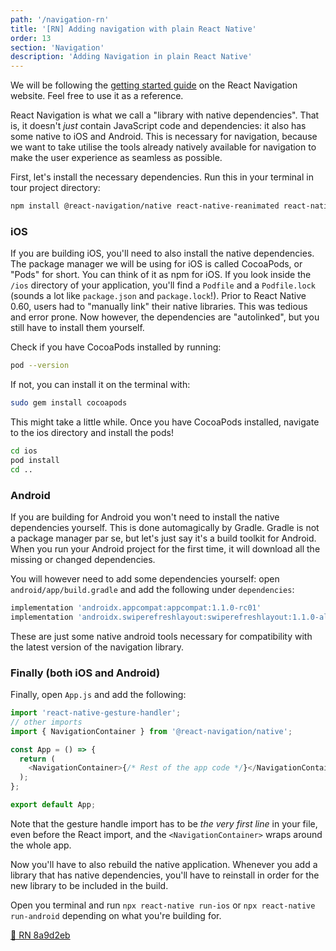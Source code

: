 ```yaml
---
path: '/navigation-rn'
title: '[RN] Adding navigation with plain React Native'
order: 13
section: 'Navigation'
description: 'Adding Navigation in plain React Native'
---
```


We will be following the [getting started guide](https://reactnavigation.org/docs/getting-started) on the React Navigation website. Feel free to use it as a reference.

React Navigation is what we call a "library with native dependencies". That is, it doesn't _just_ contain JavaScript code and dependencies: it also has some native to iOS and Android. This is necessary for navigation, because we want to take utilise the tools already natively available for navigation to make the user experience as seamless as possible.

First, let's install the necessary dependencies. Run this in your terminal in tour project directory:

```sh
npm install @react-navigation/native react-native-reanimated react-native-gesture-handler react-native-screens react-native-safe-area-context @react-native-community/masked-view
```

### iOS

If you are building iOS, you'll need to also install the native dependencies. The package manager we will be using for iOS is called CocoaPods, or "Pods" for short. You can think of it as npm for iOS. If you look inside the `/ios` directory of your application, you'll find a `Podfile` and a `Podfile.lock` (sounds a lot like `package.json` and `package.lock`!). Prior to React Native 0.60, users had to "manually link" their native libraries. This was tedious and error prone. Now however, the dependencies are "autolinked", but you still have to install them yourself.

Check if you have CocoaPods installed by running:

```sh
pod --version
```

If not, you can install it on the terminal with:

```sh
sudo gem install cocoapods
```

This might take a little while. Once you have CocoaPods installed, navigate to the ios directory and install the pods!

```sh
cd ios
pod install
cd ..
```

### Android

If you are building for Android you won't need to install the native dependencies yourself. This is done automagically by Gradle. Gradle is not a package manager par se, but let's just say it's a build toolkit for Android. When you run your Android project for the first time, it will download all the missing or changed dependencies.

You will however need to add some dependencies yourself: open `android/app/build.gradle` and add the following under `dependencies`:

```sh
implementation 'androidx.appcompat:appcompat:1.1.0-rc01'
implementation 'androidx.swiperefreshlayout:swiperefreshlayout:1.1.0-alpha02'
```

These are just some native android tools necessary for compatibility with the latest version of the navigation library.

### Finally (both iOS and Android)

Finally, open `App.js` and add the following:

```js
import 'react-native-gesture-handler';
// other imports
import { NavigationContainer } from '@react-navigation/native';

const App = () => {
  return (
    <NavigationContainer>{/* Rest of the app code */}</NavigationContainer>
  );
};

export default App;
```

Note that the gesture handle import has to be _the very first line_ in your file, even before the React import, and the `<NavigationContainer>` wraps around the whole app.

Now you'll have to also rebuild the native application. Whenever you add a library that has native dependencies, you'll have to reinstall in order for the new library to be included in the build.

Open you terminal and run `npx react-native run-ios` or `npx react-native run-android` depending on what you're building for.

[🔗 RN 8a9d2eb](https://github.com/kadikraman/AwesomeProjectRN/commit/8a9d2ebef900212cea1fe734ecd6eae917658992)
